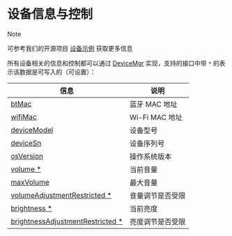 # 设备信息与控制

> [!note]
>
> 可参考我们的开源项目 [设备示例](https://github.com/PlayForDreamDevelopers/DeviceSample-Unity) 获取更多信息

所有设备相关的信息和控制都可以通过 [DeviceMgr](xref:YVR.Enterprise.Device.DeviceMgr) 实现，支持的接口中带 `*` 的表示该数据是可写入的（可设置）：

| 信息                                                                                                     | 说明             |
| -------------------------------------------------------------------------------------------------------- | ---------------- |
| [btMac](xref:YVR.Enterprise.Device.DeviceMgr.btMac)                                                      | 蓝牙 MAC 地址    |
| [wifiMac](xref:YVR.Enterprise.Device.DeviceMgr.wifiMac)                                                  | Wi-Fi MAC 地址   |
| [deviceModel](xref:YVR.Enterprise.Device.DeviceMgr.deviceModel)                                          | 设备型号         |
| [deviceSn](xref:YVR.Enterprise.Device.DeviceMgr.deviceSn)                                                | 设备序列号       |
| [osVersion](xref:YVR.Enterprise.Device.DeviceMgr.osVersion)                                              | 操作系统版本     |
| [volume \*](xref:YVR.Enterprise.Device.DeviceMgr.volume)                                                 | 当前音量         |
| [maxVolume](xref:YVR.Enterprise.Device.DeviceMgr.maxVolume)                                              | 最大音量         |
| [volumeAdjustmentRestricted \*](xref:YVR.Enterprise.Device.DeviceMgr.volumeAdjustmentRestricted)         | 音量调节是否受限 |
| [brightness \*](xref:YVR.Enterprise.Device.DeviceMgr.brightness)                                         | 当前亮度         |
| [brightnessAdjustmentRestricted \*](xref:YVR.Enterprise.Device.DeviceMgr.brightnessAdjustmentRestricted) | 亮度调节是否受限 |

